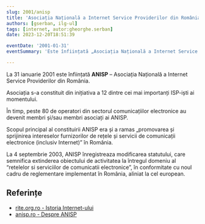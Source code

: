 ```yaml
---
slug: 2001/anisp
title: 'Asociația Națională a Internet Service Providerilor din România'
authors: [gserban, ilg-ul]
tags: [internet, autor:gheorghe.serban]
date: 2023-12-20T18:51:39

eventDate: '2001-01-31'
eventSummary: 'Este înființată „Asociația Națională a Internet Service Providerilor” (ANISP)'

---
```


La 31 ianuarie 2001 este înființată **ANISP** – Asociația Națională
a Internet Service Providerilor din România.

<!-- truncate -->

Asociația s-a constituit din inițiativa a 12 dintre cei mai importanți
ISP-iști ai momentului.

În timp, peste 80 de operatori din sectorul comunicațiilor electronice
au devenit membri și/sau membri asociați ai ANISP.

Scopul principal al constituirii ANISP era și a ramas „promovarea
și sprijinirea intereselor furnizorilor de rețele și servicii de
comunicații electronice (inclusiv Internet)” în România.

La 4 septembrie 2003, ANISP înregistreaza modificarea statutului,
care semnifica extinderea obiectului de activitatea la întregul
domeniu al “retelelor si serviciilor de comunicatii electronice”,
în conformitate cu noul cadru de reglementare implementat în România,
aliniat la cel european.

## Referințe

- [rite.org.ro - Istoria Internet-ului](https://rite.org.ro/istoria-internetului/)
- [anisp.ro - Despre ANISP](https://www.anisp.ro/despre/)
